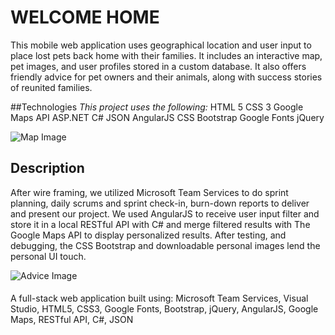 # WELCOME HOME
This mobile web application uses geographical location and user input to place lost pets back home with their families.  It includes an interactive map, pet images, and user profiles stored in a custom database. It also offers friendly advice for pet owners and their animals, along with success stories of reunited families.

##Technologies
*This project uses the following:*
HTML 5
CSS 3
Google Maps API
ASP.NET
C#
JSON
AngularJS
CSS Bootstrap
Google Fonts
jQuery

![Map Image](http://i.imgur.com/dx8XjNF.png)

## Description
After wire framing, we utilized Microsoft Team Services to do sprint planning, daily scrums and sprint check-in, burn-down reports to deliver and present our project. We used AngularJS to receive user input filter and store it in a local RESTful API with C# and merge filtered results with The Google Maps API to display personalized results. After testing, and debugging, the CSS Bootstrap and downloadable personal images lend the personal UI touch.

![Advice Image](http://i.imgur.com/tOcyBAA.png)

####
A full-stack web application built using: Microsoft Team Services, Visual Studio, HTML5, CSS3, Google Fonts, Bootstrap, jQuery, AngularJS, Google Maps, RESTful API, C#, JSON


